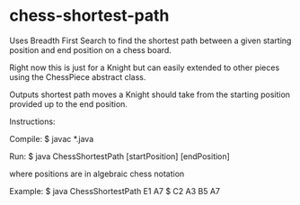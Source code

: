 # chess-shortest-path

Uses Breadth First Search to find the shortest path between a given starting position and end position on a chess board. 

Right now this is just for a Knight but can easily extended to other pieces using the ChessPiece abstract class.

Outputs shortest path moves a Knight should take from the starting position provided up to the end position.

Instructions:

Compile:
$ javac *.java

Run:
$ java ChessShortestPath [startPosition] [endPosition]

where positions are in algebraic chess notation

Example:
$ java ChessShortestPath E1 A7
$ C2 A3 B5 A7
